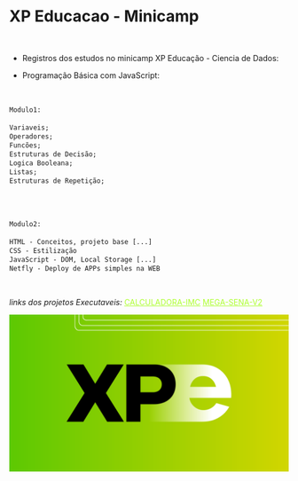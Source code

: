 # XP Educacao - Minicamp

<br>

- Registros dos estudos no minicamp XP Educação - Ciencia de Dados:

* Programação Básica com JavaScript:

<br>

    Modulo1:

    Variaveis;
    Operadores;
    Funcões;
    Estruturas de Decisão;
    Logica Booleana;
    Listas;
    Estruturas de Repetição;

<br>

<br>

    Modulo2:

    HTML - Conceitos, projeto base [...]
    CSS - Estilização
    JavaScript - DOM, Local Storage [...]
    Netfly - Deploy de APPs simples na WEB

<br>

_links dos projetos Executaveis:_
<a href="https://calculate-imc-xp.netlify.app/" style="color: greenyellow;">CALCULADORA-IMC</a>
<a href="https://mega-sena-local-storage.netlify.app/" style="color: greenyellow;">MEGA-SENA-V2</a>

<img src="/img/img.png" alt="My cool logo"/>
